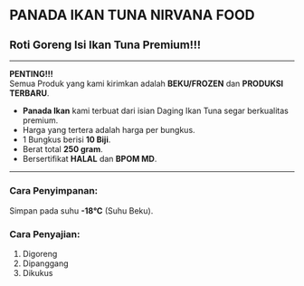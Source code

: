 <h1 style="font-size: 1.5rem; font-weight: bold;">PANADA IKAN TUNA NIRVANA FOOD</h1>

<h2 style="font-size: 1.2rem; font-weight: bold;">Roti Goreng Isi Ikan Tuna Premium!!!</h2>

---

**PENTING!!!**  
Semua Produk yang kami kirimkan adalah **BEKU/FROZEN** dan **PRODUKSI TERBARU**.

- **Panada Ikan** kami terbuat dari isian Daging Ikan Tuna segar berkualitas premium.
- Harga yang tertera adalah harga per bungkus.
- 1 Bungkus berisi **10 Biji**.
- Berat total **250 gram**.
- Bersertifikat **HALAL** dan **BPOM MD**.

---

### Cara Penyimpanan:

Simpan pada suhu **-18°C** (Suhu Beku).

### Cara Penyajian:

1. Digoreng
2. Dipanggang
3. Dikukus
